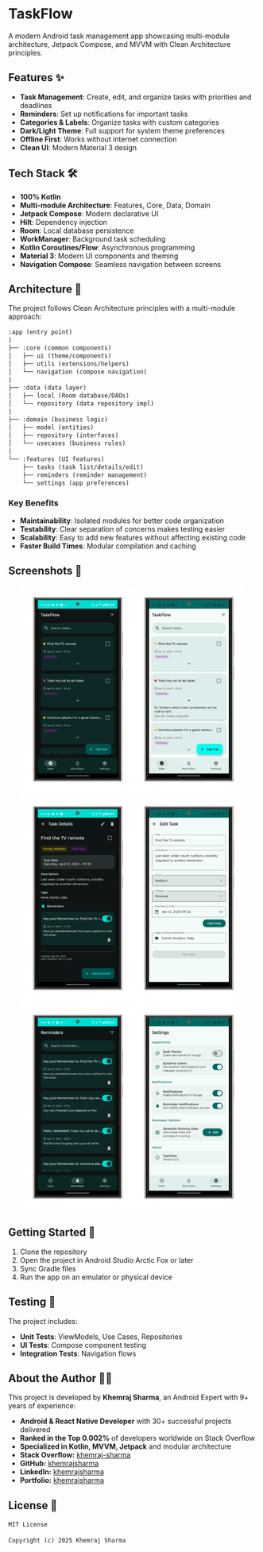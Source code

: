 # TaskFlow

A modern Android task management app showcasing multi-module architecture, Jetpack Compose, and MVVM with Clean Architecture principles.

## Features ✨

- **Task Management**: Create, edit, and organize tasks with priorities and deadlines
- **Reminders**: Set up notifications for important tasks
- **Categories & Labels**: Organize tasks with custom categories
- **Dark/Light Theme**: Full support for system theme preferences
- **Offline First**: Works without internet connection
- **Clean UI**: Modern Material 3 design

## Tech Stack 🛠️

- **100% Kotlin**
- **Multi-module Architecture**: Features, Core, Data, Domain
- **Jetpack Compose**: Modern declarative UI
- **Hilt**: Dependency injection
- **Room**: Local database persistence
- **WorkManager**: Background task scheduling
- **Kotlin Coroutines/Flow**: Asynchronous programming
- **Material 3**: Modern UI components and theming
- **Navigation Compose**: Seamless navigation between screens

## Architecture 📐

The project follows Clean Architecture principles with a multi-module approach:

```
:app (entry point)
|
├── :core (common components)
│   ├── ui (theme/components)
│   ├── utils (extensions/helpers)
│   └── navigation (compose navigation)
|
├── :data (data layer)
│   ├── local (Room database/DAOs)
│   └── repository (data repository impl)
|
├── :domain (business logic)
│   ├── model (entities)
│   ├── repository (interfaces)
│   └── usecases (business rules)
|
└── :features (UI features)
    ├── tasks (task list/details/edit)
    ├── reminders (reminder management)
    └── settings (app preferences)
```

### Key Benefits

- **Maintainability**: Isolated modules for better code organization
- **Testability**: Clear separation of concerns makes testing easier
- **Scalability**: Easy to add new features without affecting existing code
- **Faster Build Times**: Modular compilation and caching

## Screenshots 📱

<p align="center">
  <img src="screenshots/task_list_dark_theme-portrait.png" width="220" alt="Task List Dark">
  <img src="screenshots/home_light_theme-portrait.png" width="220" alt="Home Light">
  <img src="screenshots/task_detail_dark_theme-portrait.png" width="220" alt="Task Detail Dark">
  <img src="screenshots/edit_task_light_theme-portrait.png" width="220" alt="Edit Task Light">
  <img src="screenshots/reminders_list_dark_theme-portrait.png" width="220" alt="Reminders Dark">
  <img src="screenshots/settings_page_light_theme-portrait.png" width="220" alt="Settings Light">
</p>

## Getting Started 🚀

1. Clone the repository
2. Open the project in Android Studio Arctic Fox or later
3. Sync Gradle files
4. Run the app on an emulator or physical device

## Testing 🧪

The project includes:
- **Unit Tests**: ViewModels, Use Cases, Repositories
- **UI Tests**: Compose component testing
- **Integration Tests**: Navigation flows

## About the Author 👨‍💻

This project is developed by **Khemraj Sharma**, an Android Expert with 9+ years of experience:

- **Android & React Native Developer** with 30+ successful projects delivered
- **Ranked in the Top 0.002%** of developers worldwide on Stack Overflow
- **Specialized in Kotlin, MVVM, Jetpack** and modular architecture
- **Stack Overflow:** [khemraj-sharma](https://stackoverflow.com/users/6891563/khemraj-sharma)
- **GitHub:** [khemrajsharma](https://github.com/khemrajsharma)
- **LinkedIn:** [khemrajsharma](https://www.linkedin.com/in/khemrajsharma/)
- **Portfolio:** [khemrajsharma](https://khemrajsharma.com)

## License 📝

```
MIT License

Copyright (c) 2025 Khemraj Sharma
``` 
